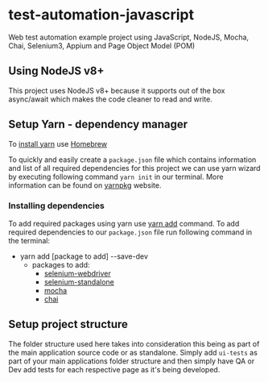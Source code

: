 # test-automation-javascript
Web test automation example project using JavaScript, NodeJS, Mocha, Chai, Selenium3, Appium and Page Object Model (POM)

## Using NodeJS v8+
This project uses NodeJS v8+ because it supports out of the box async/await which makes the code cleaner to read and write.

## Setup Yarn - dependency manager

To [install yarn](https://yarnpkg.com/lang/en/docs/install/) use [Homebrew](https://brew.sh/)

To quickly and easily create a `package.json` file which contains information and list of all required dependencies for this project we can use yarn wizard by executing following command `yarn init` in our terminal. More information can be found on [yarnpkg](https://yarnpkg.com/lang/en/docs/cli/init/) website.

### Installing dependencies
To add required packages using yarn use [yarn add](https://yarnpkg.com/lang/en/docs/cli/install/) command. To add required dependencies to our `package.json` file run following command in the terminal:
* yarn add [package to add] --save-dev
  * packages to add:
    * [selenium-webdriver](https://yarnpkg.com/en/package/selenium-webdriver)
    * [selenium-standalone](https://yarnpkg.com/en/package/selenium-standalone)
    * [mocha](https://yarnpkg.com/en/package/mocha)
    * [chai](https://yarnpkg.com/en/package/chai)


## Setup project structure
The folder structure used here takes into consideration this being as part of the main application source code or as standalone. Simply add `ui-tests` as part of your main applications folder structure and then simply have QA or Dev add tests for each respective page as it's being developed.

